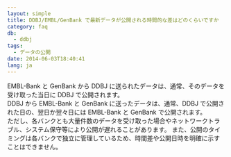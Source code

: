 ```yaml
---
layout: simple
title: DDBJ/EMBL/GenBank で最新データが公開される時間的な差はどのくらいですか
category: faq
db:
  - ddbj
tags: 
  - データの公開
date: 2014-06-03T18:40:41
lang: ja
---
```


EMBL-Bank と GenBank から DDBJ に送られたデータは、通常、そのデータを受け取った当日に DDBJ で公開されます。    
DDBJ から EMBL-Bank と GenBank に送ったデータは、通常、DDBJ で公開された日の、翌日か翌々日には EMBL-Bank と GenBank で公開されます。    
ただし、各バンクとも大量件数のデータを受け取った場合やネットワークトラブル、システム保守等により公開が遅れることがあります。 また、公開のタイミングは各バンクで独立に管理しているため、時間差や公開日時を明確に示すことはできません。 
